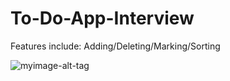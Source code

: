 # To-Do-App-Interview
Features include: Adding/Deleting/Marking/Sorting

![myimage-alt-tag](https://s3.amazonaws.com/chrisyou.com/assets/Todo.png)

